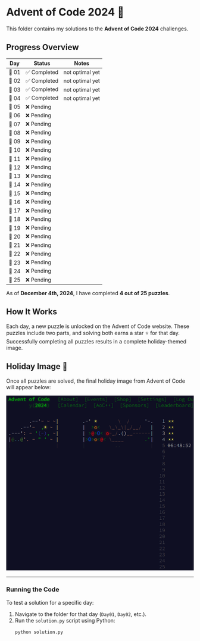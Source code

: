 # Advent of Code 2024 🎄

This folder contains my solutions to the **Advent of Code 2024** challenges. 

## Progress Overview
| Day  | Status  | Notes  |
|------|---------|--------|
| 🎁 01 | ✅ Completed | not optimal yet |
| 🎁 02 | ✅ Completed | not optimal yet |
| 🎁 03 | ✅ Completed | not optimal yet |
| 🎁 04 | ✅ Completed | not optimal yet |
| 🎁 05 | ❌ Pending   |   |
| 🎁 06 | ❌ Pending   |   |
| 🎁 07 | ❌ Pending   |   |
| 🎁 08 | ❌ Pending   |   |
| 🎁 09 | ❌ Pending   |   |
| 🎁 10 | ❌ Pending   |   |
| 🎁 11 | ❌ Pending   |   |
| 🎁 12 | ❌ Pending   |   |
| 🎁 13 | ❌ Pending   |   |
| 🎁 14 | ❌ Pending   |   |
| 🎁 15 | ❌ Pending   |   |
| 🎁 16 | ❌ Pending   |   |
| 🎁 17 | ❌ Pending   |   |
| 🎁 18 | ❌ Pending   |   |
| 🎁 19 | ❌ Pending   |   |
| 🎁 20 | ❌ Pending   |   |
| 🎁 21 | ❌ Pending   |   |
| 🎁 22 | ❌ Pending   |   |
| 🎁 23 | ❌ Pending   |   |
| 🎁 24 | ❌ Pending   |   |
| 🎁 25 | ❌ Pending   |   |

As of **December 4th, 2024**, I have completed **4 out of 25 puzzles**.  

## How It Works
Each day, a new puzzle is unlocked on the Advent of Code website. These puzzles include two parts, and solving both earns a star ⭐ for that day. Successfully completing all puzzles results in a complete holiday-themed image.

## Holiday Image 🎨
Once all puzzles are solved, the final holiday image from Advent of Code will appear below:

![Holiday Image Placeholder](image.jpg)

---

### Running the Code
To test a solution for a specific day:
1. Navigate to the folder for that day (`Day01`, `Day02`, etc.).
2. Run the `solution.py` script using Python:
   ```bash
   python solution.py
